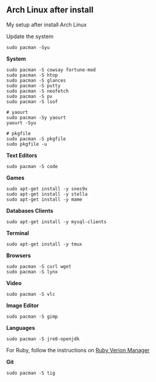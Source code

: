 ## Arch Linux after install
My setup after install Arch Linux

Update the system
```shell
sudo pacman -Syu
```
<a id="system"></a>
**System**
```shell
sudo pacman -S cowsay fortune-mod
sudo pacman -S htop
sudo pacman -S glances
sudo pacman -S putty
sudo pacman -S neofetch
sudo pacman -S pv
sudo pacman -S lsof

# yaourt
sudo pacman -Sy yaourt
yaourt -Syu

# pkgfile
sudo pacman -S pkgfile
sudo pkgfile -u
```

**Text Editors**
```
sudo pacman -S code
```

<a id="games"></a>
**Games**
```
sudo apt-get install -y snes9x
sudo apt-get install -y stella
sudo apt-get install -y mame
```

<a id="databases"></a>
**Databases Clients**
```
sudo apt-get install -y mysql-clients
```

<a id="terminal"></a>
**Terminal**
```
sudo apt-get install -y tmux
```

<a id="browser"></a>
**Browsers**
```shell
sudo pacman -S curl wget
sudo pacman -S lynx
```

<a id="video"></a>
**Video**
```shell
sudo pacman -S vlc
```

**Image Editor**
```
sudo pacman -S gimp
```

**Languages**
```
sudo pacman -S jre8-openjdk
```

For Ruby, follow the instructions on [Ruby Verion Manager](https://rvm.io/rvm/install)

**Git**
```
sudo pacman -S tig
```
